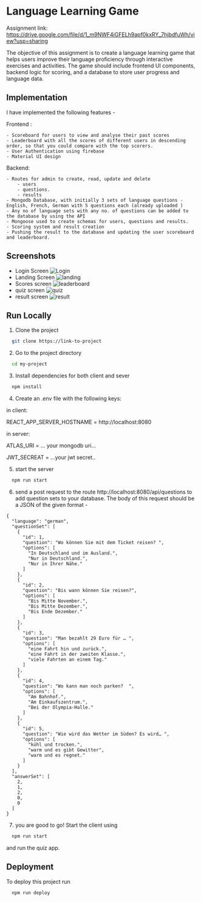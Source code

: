 
# Language Learning Game

Assignment link: https://drive.google.com/file/d/1_m9NWF4iGFELh9apf0kxRY_7hjbdfuWh/view?usp=sharing

The objective of this assignment is to create a language learning game that
helps users improve their language proficiency through interactive exercises
and activities. The game should include frontend UI components, backend
logic for scoring, and a database to store user progress and language data.


## Implementation
I have implemented the following features -

Frontend :

    - Scoreboard for users to view and analyse their past scores
    - Leaderboard with all the scores of different users in descending order, so that you could compare with the top scorers.
    - User Authentication using firebase
    - Material UI design

Backend:

    - Routes for admin to create, read, update and delete
        - users 
        - questions.
        - results
    - Mongodb Database, with initially 3 sets of language questions - English, French, German with 5 questions each (already uploaded )
    - Any no of language sets with any no. of questions can be added to the database by using the API
    - Mongoose used to create schemas for users, questions and results.
    - Scoring system and result creation
    - Pushing the result to the database and updating the user scoreboard and leaderboard.
## Screenshots

- Login Screen
![Login](https://github.com/Revant202/LanguageQuiz/assets/76607683/c4e2e723-b5e6-4c4c-b3c2-4deaabc77ae8)
- Landing Screen
![landing](https://github.com/Revant202/LanguageQuiz/assets/76607683/3c43a9df-7d4c-4328-9448-369b0a571320)
- Scores screen
![leaderboard](https://github.com/Revant202/LanguageQuiz/assets/76607683/92fa554f-6770-40f5-ae94-0a02c900ec20)
- quiz screen
![quiz](https://github.com/Revant202/LanguageQuiz/assets/76607683/17d27970-e7f2-4129-ac90-0a6eb244c3ce)
- result screen
![result](https://github.com/Revant202/LanguageQuiz/assets/76607683/d18e35e1-4644-4782-8b89-d1939567836b)





## Run Locally

1) Clone the project

```bash
  git clone https://link-to-project
```

2) Go to the project directory

```bash
  cd my-project
```

3) Install dependencies for both client and sever

```bash
  npm install
```



4) Create an .env file with the following keys:

in client:

REACT_APP_SERVER_HOSTNAME = http://localhost:8080

in server:

ATLAS_URI = ... your mongodb uri...

JWT_SECREAT = ...your jwt secret..
 
5) start the server

```bash
  npm run start
```
6) send a post request to the route http://localhost:8080/api/questions to add question sets to your database. The body of this request should be a JSON of the given format - 

```
{
  "language": "german",
  "questionSet": [
    {
      "id": 1,
      "question": "Wo können Sie mit dem Ticket reisen? ",
      "options": [
        "In Deutschland und im Ausland.",
        "Nur in Deutschland.",
        "Nur in Ihrer Nähe."
      ]
    },
    {
      "id": 2,
      "question": "Bis wann können Sie reisen?",
      "options": [
        "Bis Mitte November.",
        "Bis Mitte Dezember.",
        "Bis Ende Dezember."
      ]
    },
    {
      "id": 3,
      "question": "Man bezahlt 29 Euro für … ",
      "options": [
        "eine Fahrt hin und zurück.",
        "eine Fahrt in der zweiten Klasse.",
        "viele Fahrten an einem Tag."
      ]
    },
    {
      "id": 4,
      "question": "Wo kann man noch parken?  ",
      "options": [
        "Am Bahnhof.",
        "Am Einkaufszentrum.",
        "Bei der Olympia-Halle."
      ]
    },
    {
      "id": 5,
      "question": "Wie wird das Wetter im Süden? Es wird… ",
      "options": [
        "kühl und trocken.",
        "warm und es gibt Gewitter",
        "warm und es regnet."
      ]
    }
  ],
  "answerSet": [
    2,
    1,
    2,
    0,
    0
  ]
}
```
7) you are good to go! Start the client using
```bash
  npm run start
```
and run the quiz app.

## Deployment

To deploy this project run

```bash
  npm run deploy
```

